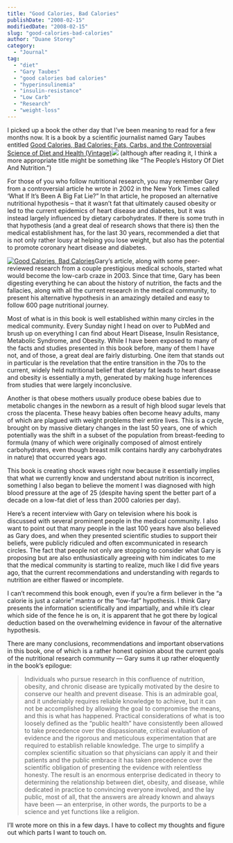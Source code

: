 ```yaml
---
title: "Good Calories, Bad Calories"
publishDate: "2008-02-15"
modifiedDate: "2008-02-15"
slug: "good-calories-bad-calories"
author: "Duane Storey"
category:
  - "Journal"
tag:
  - "diet"
  - "Gary Taubes"
  - "good calories bad calories"
  - "hyperinsulinemia"
  - "insulin-resistance"
  - "Low Carb"
  - "Research"
  - "weight-loss"
---
```


I picked up a book the other day that I’ve been meaning to read for a few months now. It is a book by a scientific journalist named Gary Taubes entitled [Good Calories, Bad Calories: Fats, Carbs, and the Controversial Science of Diet and Health (Vintage)](http://www.amazon.com/gp/product/1400033462?ie=UTF8&tag=duanstor-20&linkCode=as2&camp=1789&creative=9325&creativeASIN=1400033462)![](_images/http://www.assoc-amazon.com/e/ir?t=duanstor-20&l=as2&o=1&a=1400033462) (although after reading it, I think a more appropriate title might be something like “The People’s History Of Diet And Nutrition.”)

For those of you who follow nutritional research, you may remember Gary from a controversial article he wrote in 2002 in the New York Times called ‘What If It’s Been A Big Fat Lie?” In that article, he proposed an alternative nutritional hypothesis – that it wasn’t fat that ultimately caused obesity or led to the current epidemics of heart disease and diabetes, but it was instead largely influenced by dietary carbohydrates. If there is some truth in that hypothesis (and a great deal of research shows that there is) then the medical establishment has, for the last 30 years, recommended a diet that is not only rather lousy at helping you lose weight, but also has the potential to promote coronary heart disease and diabetes.

[![Good Calories, Bad Calories](http://www.migratorynerd.com/wp-content/uploads/2008/02/good_bad_070926_ms.jpg)](http://www.migratorynerd.com/blog/book-reviews/good-calories-bad-calories/attachment/good-calories-bad-calories/ "Good Calories, Bad Calories")Gary’s article, along with some peer-reviewed research from a couple prestigious medical schools, started what would become the low-carb craze in 2003. Since that time, Gary has been digesting everything he can about the history of nutrition, the facts and the fallacies, along with all the current research in the medical community, to present his alternative hypothesis in an amazingly detailed and easy to follow 600 page nutritional journey.

Most of what is in this book is well established within many circles in the medical community. Every Sunday night I head on over to PubMed and brush up on everything I can find about Heart Disease, Insulin Resistance, Metabolic Syndrome, and Obesity. While I have been exposed to many of the facts and studies presented in this book before, many of them I have not, and of those, a great deal are fairly disturbing. One item that stands out in particular is the revelation that the entire transition in the 70s to the current, widely held nutritional belief that dietary fat leads to heart disease and obesity is essentially a myth, generated by making huge inferences from studies that were largely inconclusive.

Another is that obese mothers usually produce obese babies due to metabolic changes in the newborn as a result of high blood sugar levels that cross the placenta. These heavy babies often become heavy adults, many of which are plagued with weight problems their entire lives. This is a cycle, brought on by massive dietary changes in the last 50 years, one of which potentially was the shift in a subset of the population from breast-feeding to formula (many of which were originally composed of almost entirely carbohydrates, even though breast milk contains hardly any carbohydrates in nature) that occurred years ago.

This book is creating shock waves right now because it essentially implies that what we currently know and understand about nutrition is incorrect, something I also began to believe the moment I was diagnosed with high blood pressure at the age of 25 (despite having spent the better part of a decade on a low-fat diet of less than 2000 calories per day).

Here’s a recent interview with Gary on television where his book is discussed with several prominent people in the medical community. I also want to point out that many people in the last 100 years have also believed as Gary does, and when they presented scientific studies to support their beliefs, were publicly ridiculed and often excommunicated in research circles. The fact that people not only are stopping to consider what Gary is proposing but are also enthusiastically agreeing with him indicates to me that the medical community is starting to realize, much like I did five years ago, that the current recommendations and understanding with regards to nutrition are either flawed or incomplete.

  
  
I can’t recommend this book enough, even if you’re a firm believer in the “a calorie is just a calorie” mantra or the “low-fat” hypothesis. I think Gary presents the information scientifically and impartially, and while it’s clear which side of the fence he is on, it is apparent that he got there by logical deduction based on the overwhelming evidence in favour of the alternative hypothesis.

There are many conclusions, recommendations and important observations in this book, one of which is a rather honest opinion about the current goals of the nutritional research community — Gary sums it up rather eloquently in the book’s epilogue:

> Individuals who pursue research in this confluence of nutrition, obesity, and chronic disease are typically motivated by the desire to conserve our health and prevent disease. This is an admirable goal, and it undeniably requires reliable knowledge to achieve, but it can not be accomplished by allowing the goal to compromise the means, and this is what has happened. Practical considerations of what is too loosely defined as the “public health” have consistently been allowed to take precedence over the dispassionate, critical evaluation of evidence and the rigorous and meticulous experimentation that are required to establish reliable knowledge. The urge to simplify a complex scientific situation so that physicians can apply it and their patients and the public embrace it has taken precedence over the scientific obligation of presenting the evidence with relentless honesty. The result is an enormous enterprise dedicated in theory to determining the relationship between diet, obesity, and disease, while dedicated in practice to convincing everyone involved, and the lay public, most of all, that the answers are already known and always have been — an enterprise, in other words, the purports to be a science and yet functions like a religion.

I’ll wrote more on this in a few days. I have to collect my thoughts and figure out which parts I want to touch on.
